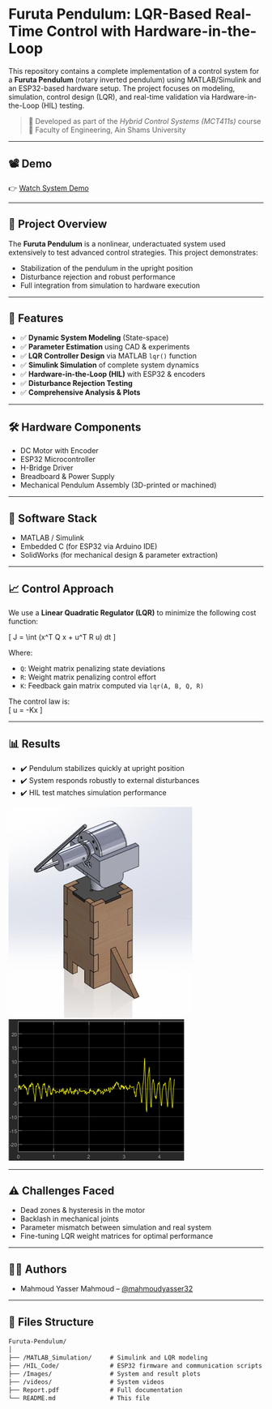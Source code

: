 # Furuta Pendulum: LQR-Based Real-Time Control with Hardware-in-the-Loop

This repository contains a complete implementation of a control system for a **Furuta Pendulum** (rotary inverted pendulum) using MATLAB/Simulink and an ESP32-based hardware setup. The project focuses on modeling, simulation, control design (LQR), and real-time validation via Hardware-in-the-Loop (HIL) testing.

> 📍 Developed as part of the *Hybrid Control Systems (MCT411s)* course  
> 🏫 Faculty of Engineering, Ain Shams University

---

## 📽️ Demo
👉 [Watch System Demo](https://drive.google.com/drive/folders/1fIQUdqwEO8X18ntienZXbj5KmCsnl9it?usp=drive_link)

---

## 🧠 Project Overview

The **Furuta Pendulum** is a nonlinear, underactuated system used extensively to test advanced control strategies. This project demonstrates:

- Stabilization of the pendulum in the upright position
- Disturbance rejection and robust performance
- Full integration from simulation to hardware execution

---

## 📌 Features

- ✅ **Dynamic System Modeling** (State-space)
- ✅ **Parameter Estimation** using CAD & experiments
- ✅ **LQR Controller Design** via MATLAB `lqr()` function
- ✅ **Simulink Simulation** of complete system dynamics
- ✅ **Hardware-in-the-Loop (HIL)** with ESP32 & encoders
- ✅ **Disturbance Rejection Testing**
- ✅ **Comprehensive Analysis & Plots**

---

## 🛠️ Hardware Components

- DC Motor with Encoder
- ESP32 Microcontroller
- H-Bridge Driver
- Breadboard & Power Supply
- Mechanical Pendulum Assembly (3D-printed or machined)

---

## 🧰 Software Stack

- MATLAB / Simulink
- Embedded C (for ESP32 via Arduino IDE)
- SolidWorks (for mechanical design & parameter extraction)

---

## 📈 Control Approach

We use a **Linear Quadratic Regulator (LQR)** to minimize the following cost function:

\[
J = \int (x^T Q x + u^T R u) dt
\]

Where:

- `Q`: Weight matrix penalizing state deviations  
- `R`: Weight matrix penalizing control effort  
- `K`: Feedback gain matrix computed via `lqr(A, B, Q, R)`  

The control law is:  
\[
u = -Kx
\]

---

## 📊 Results

- ✔️ Pendulum stabilizes quickly at upright position
- ✔️ System responds robustly to external disturbances
- ✔️ HIL test matches simulation performance

![system design](images/system_design.png)
![Disturbance Rejection](images/disturbance_rejection.png)

---

## ⚠️ Challenges Faced

- Dead zones & hysteresis in the motor
- Backlash in mechanical joints
- Parameter mismatch between simulation and real system
- Fine-tuning LQR weight matrices for optimal performance

---

## 👨‍💻 Authors

- Mahmoud Yasser Mahmoud – [@mahmoudyasser32](https://github.com/mahmoudyasser32)  

---

## 📂 Files Structure

```
Furuta-Pendulum/
│
├── /MATLAB_Simulation/     # Simulink and LQR modeling
├── /HIL_Code/              # ESP32 firmware and communication scripts
├── /Images/                # System and result plots
├── /videos/                # System videos
├── Report.pdf              # Full documentation
└── README.md               # This file
```


